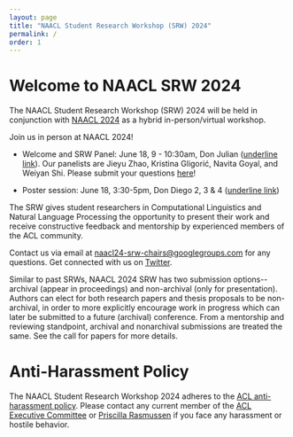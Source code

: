 ```yaml
---
layout: page
title: "NAACL Student Research Workshop (SRW) 2024"
permalink: /
order: 1
---
```



<!-- button class="btn btn-success" onclick="window.location.href='/mentoring';">Submit your paper draft to our mentorshop program by Feb 1!</button -->

# Welcome to NAACL SRW 2024
The NAACL Student Research Workshop (SRW) 2024 will be held in conjunction with [NAACL 2024](https://2024.naacl.org/) as a hybrid in-person/virtual workshop. 

Join us in person at NAACL 2024! 

* Welcome and SRW Panel: June 18, 9 - 10:30am, Don Julian ([underline link](https://underline.io/events/458/sessions?eventSessionId=17950&searchGroup=lecture)). Our panelists are Jieyu Zhao, Kristina Gligorić, Navita Goyal, and Weiyan Shi. Please submit your questions [here](https://docs.google.com/forms/d/e/1FAIpQLSccZ1AE6rfyOX-gE_8pLh_y6E9mgntlbgRs2DpAss1Kmv9yQg/viewform?usp=sf_link)!

* Poster session: June 18, 3:30-5pm, Don Diego 2, 3 & 4 ([underline link](https://underline.io/events/458/posters?eventSessionId=17470&searchGroup=lecture))


The SRW gives student researchers in Computational Linguistics and Natural Language Processing the opportunity to present their work and receive constructive feedback and mentorship by experienced members of the ACL community. 

<!-- <img src="images/social_picture.jpeg" alt="Happy faces during the SRW Social in Minneapolis, Minnesota" width="60%"/> 
<br>
_**Happy faces during the SRW Social in Minneapolis, Minnesota**_ -->

Contact us via email at [naacl24-srw-chairs@googlegroups.com](mailto:naacl24-srw-chairs@googlegroups.com) for any questions.
Get connected with us on [Twitter](https://twitter.com/naacl_srw).

<!-- We will update this site when latest information are available. -->

<!-- ### List of the accepted papers are available [here](/accepted) -->


<!-- # Differences from Past SRWs -->
Similar to past SRWs, NAACL 2024 SRW has two submission options--archival (appear in proceedings) and non-archival (only for presentation).
Authors can elect for both research papers and thesis proposals to be non-archival, in order to more explicitly encourage work in progress which can later be submitted to a future (archival) conference.
From a mentorship and reviewing standpoint, archival and nonarchival submissions are treated the same.
See the call for papers for more details.

# Anti-Harassment Policy
The NAACL Student Research Workshop 2024 adheres to the [ACL anti-harassment policy](https://www.aclweb.org/adminwiki/index.php?title=Anti-Harassment_Policy). Please contact any current member of the [ACL Executive Committee](https://www.aclweb.org/portal/about) or [Priscilla Rasmussen](mailto:acl@aclweb.org) if you face any harassment or hostile behavior.


<!-- # Sponsored By        -->
<!-- ![Computing Research Association’s Computing Community Consortium (CCC)](images/ccc_hz copy.jpg)
![National Science Foundation](images/NSF_4-Color_bitmap_Logo.png =250x)
 -->
<!-- <img src="images/ccc_hz copy.jpg" alt="Computing Research Association’s Computing Community Consortium (CCC)" width="300"/>
<img src="images/NSF_4-Color_bitmap_Logo.png" alt="National Science Foundation" width="200"/>
<img src="images/nrc_canada_logo.png" alt="National Research Council, Canada" width="250" style="padding: 0 0 0 40px"/>
<img src="images/google_logo.svg" alt="Google" width="250" style="padding: 0 0 0 40px"/> -->



